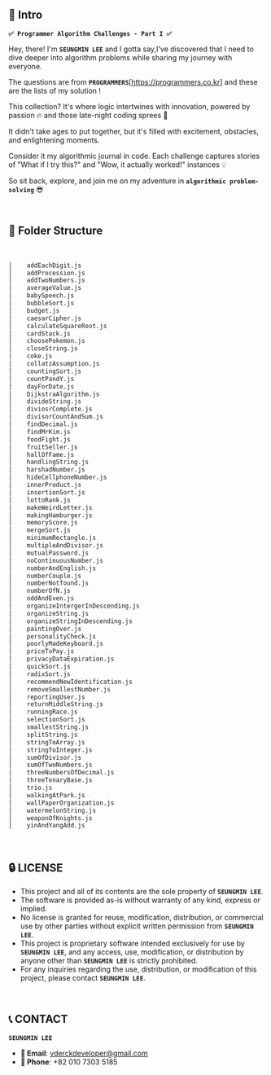 ## 🎉 Intro

**`✅ Programmer Algorithm Challenges - Part I ✅`** 

Hey, there! I'm **`SEUNGMIN LEE`** and I gotta say,I've discovered that I need to dive deeper into algorithm problems while sharing my journey with everyone.

The questions are from **`PROGRAMMERS`**[https://programmers.co.kr] and these are the lists of my solution ! 

This collection? It's where logic intertwines with innovation, powered by passion 🔥 and those late-night coding sprees 🌙

It didn't take ages to put together, but it's filled with excitement, obstacles, and enlightening moments.

Consider it my algorithmic journal in code. Each challenge captures stories of "What if I try this?" and "Wow, it actually worked!" instances 💡

So sit back, explore, and join me on my adventure in **`algorithmic problem-solving`** 😎

&nbsp; 

## 📁 Folder Structure 

&nbsp; 
```bash
│    addEachDigit.js
│    addProcession.js
│    addTwoNumbers.js
│    averageValue.js
│    babySpeech.js
│    bubbleSort.js
│    budget.js
│    caesarCipher.js
│    calculateSquareRoot.js
│    cardStack.js
│    choosePokemon.js
│    closeString.js
│    coke.js
│    collatzAssumption.js
│    countingSort.js
│    countPandY.js
│    dayForDate.js
│    DijkstraAlgorithm.js
│    divideString.js
│    diviosrComplete.js
│    divisorCountAndSum.js
│    findDecimal.js
│    findMrKim.js
│    foodFight.js
│    fruitSeller.js
│    hallOfFame.js
│    handlingString.js
│    harshadNumber.js
│    hideCellphoneNumber.js
│    innerProduct.js
│    insertionSort.js
│    lottoRank.js
│    makeWeirdLetter.js
│    makingHamburger.js
│    memoryScore.js
│    mergeSort.js
│    minimumRectangle.js
│    multipleAndDivisor.js
│    mutualPassword.js
│    noContinuousNumber.js
│    numberAndEnglish.js
│    numberCouple.js
│    numberNotfound.js
│    numberOfN.js
│    oddAndEven.js
│    organizeIntergerInDescending.js
│    organizeString.js
│    organizeStringInDescending.js
│    paintingOver.js
│    personalityCheck.js
│    poorlyMadeKeyboard.js
│    priceToPay.js
│    privacyDataExpiration.js
│    quickSort.js
│    radixSort.js
│    recommendNewIdentification.js
│    removeSmallestNumber.js
│    reportingUser.js
│    returnMiddleString.js
│    runningRace.js
│    selectionSort.js
│    smallestString.js
│    splitString.js
│    stringToArray.js
│    stringToInteger.js
│    sumOfDivisor.js
│    sumOfTwoNumbers.js
│    threeNumbersOfDecimal.js
│    threeTenaryBase.js
│    trio.js
│    walkingAtPark.js
│    wallPaperOrganization.js
│    watermelonString.js
│    weaponOfKnights.js
│    yinAndYangAdd.js
```

&nbsp; 
## 🔒 LICENSE

- This project and all of its contents are the sole property of **`SEUNGMIN LEE`**.
- The software is provided as-is without warranty of any kind, express or implied. 
- No license is granted for reuse, modification, distribution, or commercial use by other parties without explicit written permission from **`SEUNGMIN LEE`**.
- This project is proprietary software intended exclusively for use by **`SEUNGMIN LEE`**, and any access, use, modification, or distribution by anyone other than **`SEUNGMIN LEE`** is strictly prohibited.
- For any inquiries regarding the use, distribution, or modification of this project, please contact **`SEUNGMIN LEE`**.

&nbsp; 
## 📞 CONTACT

**`SEUNGMIN LEE`**

- **📩 Email**: [vderckdeveloper@gmail.com](mailto:vderckdeveloper@gmail.com)
- **📱 Phone**: +82 010 7303 5185 